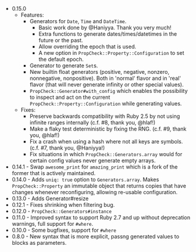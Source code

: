 - 0.15.0
  - Features:
    - Generators for `Date`, `Time` and `DateTime`.
      - Basic work done by @Haniyya. Thank you very much!
      - Extra functions to generate dates/times/datetimes in the future or the past.
      - Allow overriding the epoch that is used.
      - A new option in `PropCheck::Property::Configuration` to set the default epoch.
    - Generator to generate `Set`s.
    - New builtin float generators (positive, negative, nonzero, nonnegative, nonpositive). Both in 'normal' flavor and in 'real' flavor (that will never generate infinity or other special values).
    - `PropCheck::Generator#with_config` which enables the possibility to inspect and act on the current `PropCheck::Property::Configuration` while generating values.
  - Fixes:
    - Preserve backwards compatibility with Ruby 2.5 by not using infinite ranges internally (c.f. #8, thank you, @hlaf!)
    - Make a flaky test deterministic by fixing the RNG. (c.f. #9, thank you, @hlaf!)
    - Fix a crash when using a hash where not all keys are symbols. (c.f. #7, thank you, @Haniyya!)
    - Fix situations in which `PropCheck::Generators.array` would for certain config values never generate empty arrays.
- 0.14.1 - Swap `awesome_print` for `amazing_print` which is a fork of the former that is actively maintained.
- 0.14.0 - Adds `uniq: true` option to `Generators.array`. Makes `PropCheck::Property` an immutable object that returns copies that have changes whenever reconfiguring, allowing re-usable configuration.
- 0.13.0 - Adds Generator#resize
- 0.12.1 - Fixes shrinking when filtering bug.
- 0.12.0 - `PropCheck::Generators#instance`
- 0.11.0 - Improved syntax to support Ruby 2.7 and up without deprecation warnings, full support for `#where`.
- 0.10.0 - Some bugfixes, support for `#where`
- 0.8.0 - New syntax that is more explicit, passng generated values to blocks as parameters.

